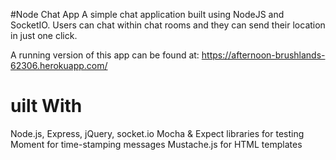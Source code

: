 

#Node Chat App
A simple chat application built using NodeJS and SocketIO. Users can chat within chat rooms and they can send their location in just one click.

A running version of this app can be found at: https://afternoon-brushlands-62306.herokuapp.com/

# uilt With
Node.js, Express, jQuery, socket.io
Mocha & Expect libraries for testing
Moment for time-stamping messages
Mustache.js for HTML templates
